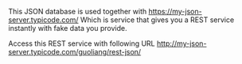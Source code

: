 This JSON database is used together with https://my-json-server.typicode.com/
Which is service that gives you a REST service instantly with fake data you provide.

Access this REST service with following URL http://my-json-server.typicode.com/guoliang/rest-json/